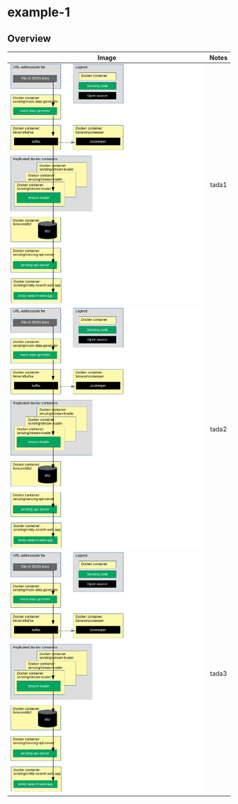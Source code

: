 # example-1

## Overview

| Image | Notes |
| :---: | :---: |
| ![Image of architecture](architecture.png) | tada1 |
| ![Image of architecture](architecture.png) | tada2 |
| ![Image of architecture](architecture.png) | tada3 |
